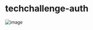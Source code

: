 # techchallenge-auth

![image](https://github.com/felipecarvalhodesouza/techchallenge-auth/assets/36648569/c5c7f11f-115f-41e3-8186-057513104e37)
